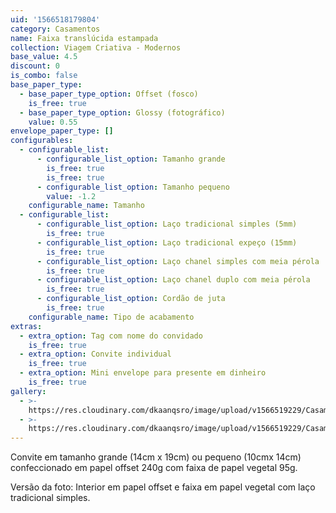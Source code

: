 ```yaml
---
uid: '1566518179804'
category: Casamentos
name: Faixa translúcida estampada
collection: Viagem Criativa - Modernos
base_value: 4.5
discount: 0
is_combo: false
base_paper_type:
  - base_paper_type_option: Offset (fosco)
    is_free: true
  - base_paper_type_option: Glossy (fotográfico)
    value: 0.55
envelope_paper_type: []
configurables:
  - configurable_list:
      - configurable_list_option: Tamanho grande
        is_free: true
        is_free: true
      - configurable_list_option: Tamanho pequeno
        value: -1.2
    configurable_name: Tamanho
  - configurable_list:
      - configurable_list_option: Laço tradicional simples (5mm)
        is_free: true
      - configurable_list_option: Laço tradicional expeço (15mm)
        is_free: true
      - configurable_list_option: Laço chanel simples com meia pérola
        is_free: true
      - configurable_list_option: Laço chanel duplo com meia pérola
        is_free: true
      - configurable_list_option: Cordão de juta
        is_free: true
    configurable_name: Tipo de acabamento
extras:
  - extra_option: Tag com nome do convidado
    is_free: true
  - extra_option: Convite individual
    is_free: true
  - extra_option: Mini envelope para presente em dinheiro
    is_free: true
gallery:
  - >-
    https://res.cloudinary.com/dkaanqsro/image/upload/v1566519229/Casamentos/Modelo_faixa_transl%C3%BAcida_estampada_1_xuzbgx.jpg
  - >-
    https://res.cloudinary.com/dkaanqsro/image/upload/v1566519229/Casamentos/Modelo_faixa_transl%C3%BAcida_estampada_2_cog8yf.jpg
---
```


Convite em tamanho grande (14cm x 19cm) ou pequeno (10cmx 14cm) confeccionado em papel offset 240g com faixa de papel vegetal 95g.

Versão da foto: Interior em papel offset e faixa em papel vegetal com laço tradicional simples.
